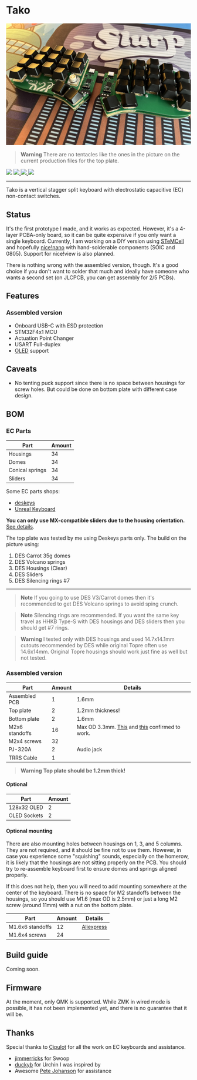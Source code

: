 # Tako

![PCB Preview](./docs/img/assembled.jpg)

> **Warning**
> There are no tentacles like the ones in the picture on the current production files for the top plate.

<span>
  <img src="https://img.shields.io/github/last-commit/ssbb/tako?style=flat-square">
  <a href="https://github.com/ssbb/tako/releases">
    <img src="https://img.shields.io/github/v/release/ssbb/tako?include_prereleases&color=success&style=flat-square">
    <img src="https://img.shields.io/github/downloads/ssbb/tako/total?color=success&style=flat-square">
  </a>
  <img src="https://img.shields.io/static/v1?label=license&message=MIT&color=success&style=flat-square">
</span>

---

Tako is a vertical stagger split keyboard with electrostatic capacitive (EC) non-contact switches.

## Status

It's the first prototype I made, and it works as expected. However, it's a 4-layer PCBA-only board, so it can be quite expensive if you only want a single keyboard. Currently, I am working on a DIY version using [STeMCell](https://github.com/megamind4089/STeMCell) and hopefully [nice!nano](https://nicekeyboards.com/nice-nano) with hand-solderable components (SOIC and 0805). Support for nice!view is also planned.

There is nothing wrong with the assembled version, though. It's a good choice if you don't want to solder that much and ideally have someone who wants a second set (on JLCPCB, you can get assembly for 2/5 PCBs).

## Features

### Assembled version

- Onboard USB-C with ESD protection
- STM32F4x1 MCU
- Actuation Point Changer
- USART Full-duplex
- [OLED](./docs/img/assembled_oled.jpg) support

## Caveats

- No tenting puck support since there is no space between housings for screw holes. But could be done on bottom plate with different case design.

## BOM

### EC Parts

| Part            | Amount |
| --------------- | ------ |
| Housings        | 34     |
| Domes           | 34     |
| Conical springs | 34     |
| Sliders         | 34     |

Some EC parts shops:

- [deskeys](https://deskeys.io/)
- [Unreal Keyboard](https://unrealkeyboards.com/)

**You can only use MX-compatible sliders due to the housing orientation.** [See details](./docs/housing_orientation.md).

The top plate was tested by me using Deskeys parts only. The build on the picture using:

1. DES Carrot 35g domes
2. DES Volcano springs
3. DES Housings (Clear)
4. DES Sliders
5. DES Silencing rings #7

---

> **Note**
> If you going to use DES V3/Carrot domes then it's recommended to get DES Volcano springs to avoid sping crunch.

> **Note**
> Silencing rings are recommended. If you want the same key travel as HHKB Type-S with DES housings and DES sliders then you should get #7 rings.

> **Warning**
> I tested only with DES housings and used 14.7x14.1mm cutouts recommended by DES while original Topre often use 14.6x14mm. Original Topre housings should work just fine as well but not tested.

### Assembled version

| Part           | Amount | Details                                                                                                                                                                                         |
| -------------- | ------ | ----------------------------------------------------------------------------------------------------------------------------------------------------------------------------------------------- |
| Assembled PCB  | 1      | 1.6mm                                                                                                                                                                                           |
| Top plate      | 2      | 1.2mm thickness!                                                                                                                                                                                |
| Bottom plate   | 2      | 1.6mm                                                                                                                                                                                           |
| M2x6 standoffs | 16     | Max OD 3.3mm. [This](https://aliexpress.com/item/32975966103.html?sku_id=66665375911) and [this](https://aliexpress.com/item/1005003126118423.html?sku_id=12000024241636343) confirmed to work. |
| M2x4 screws    | 32     |                                                                                                                                                                                                 |
| PJ-320A        | 2      | Audio jack                                                                                                                                                                                      |
| TRRS Cable     | 1      |                                                                                                                                                                                                 |

> **Warning** **Top plate should be 1.2mm thick!**

#### Optional

| Part         | Amount |
| ------------ | ------ |
| 128x32 OLED  | 2      |
| OLED Sockets | 2      |

#### Optional mounting

There are also mounting holes between housings on 1, 3, and 5 columns. They are not required, and it should be fine not to use them. However, in case you experience some "squishing" sounds, especially on the homerow, it is likely that the housings are not sitting properly on the PCB. You should try to re-assemble keyboard first to ensure domes and springs aligned properly.

If this does not help, then you will need to add mounting somewhere at the center of the keyboard. There is no space for M2 standoffs between the housings, so you should use M1.6 (max OD is 2.5mm) or just a long M2 screw (around 11mm) with a nut on the bottom plate.

| Part             | Amount | Details                                                                                                                       |
| ---------------- | ------ | ----------------------------------------------------------------------------------------------------------------------------- |
| M1.6x6 standoffs | 12     | [Aliexpress](https://aliexpress.ru/item/4000582961951.html?spm=a2g2w.orderdetail.0.0.72ee4aa6N6dYoc&sku_id=10000003716437218) |
| M1.6x4 screws    | 24     |                                                                                                                               |

## Build guide

Coming soon.

## Firmware

At the moment, only QMK is supported. While ZMK in wired mode is possible, it has not been implemented yet, and there is no guarantee that it will be.

## Thanks

Special thanks to [Cipulot](https://github.com/Cipulot/) for all the work on EC keyboards and assistance.

- [jimmerricks](https://github.com/jimmerricks/swoop) for Swoop
- [duckyb](https://github.com/duckyb/urchin) for Urchin I was inspired by
- Awesome [Pete Johanson](https://github.com/petejohanson) for assistance
